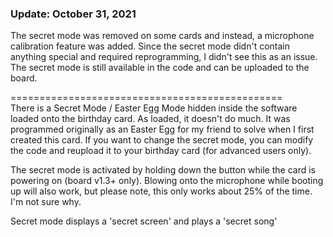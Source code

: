 ### Update: October 31, 2021
The secret mode was removed on some cards and instead, a microphone calibration feature was added.  Since the secret mode didn't contain anything special and required reprogramming, I didn't see this as an issue.  The secret mode is still available in the code and can be uploaded to the board.

===============================================  
There is a Secret Mode / Easter Egg Mode hidden inside the software loaded onto the birthday card.  As loaded, it doesn't do much.  It was programmed originally as an Easter Egg for my friend to solve when I first created this card.  If you want to change the secret mode, you can modify the code and reupload it to your birthday card (for advanced users only).  

The secret mode is activated by holding down the button while the card is powering on (board v1.3+ only).   Blowing onto the microphone while booting up will also work, but please note, this only works about 25% of the time.  I'm not sure why.  

Secret mode displays a 'secret screen' and plays a 'secret song'
